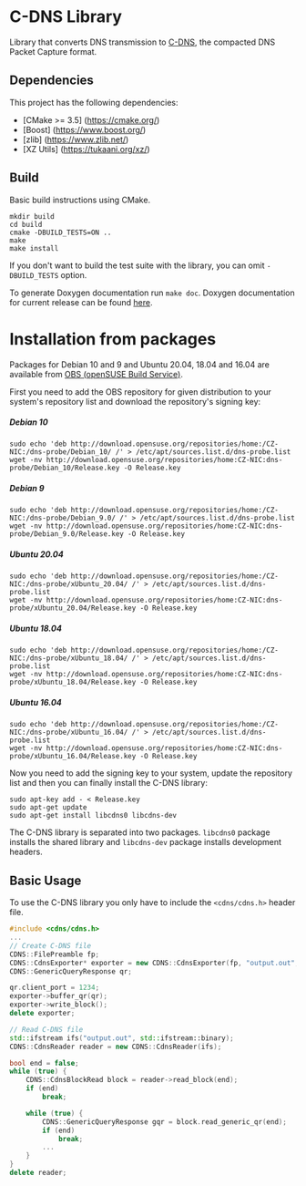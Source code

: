# C-DNS Library

Library that converts DNS transmission to [C-DNS](https://tools.ietf.org/html/rfc8618), the compacted DNS Packet Capture format.

## Dependencies

This project has the following dependencies:

* [CMake >= 3.5] (https://cmake.org/)
* [Boost] (https://www.boost.org/)
* [zlib] (https://www.zlib.net/)
* [XZ Utils] (https://tukaani.org/xz/)

## Build

Basic build instructions using CMake.
```shell
mkdir build
cd build
cmake -DBUILD_TESTS=ON ..
make
make install
```
If you don't want to build the test suite with the library, you can omit `-DBUILD_TESTS` option.

To generate Doxygen documentation run `make doc`. Doxygen documentation for current release can be found [here](https://knot.pages.labs.nic.cz/c-dns/).

# Installation from packages
Packages for Debian 10 and 9 and Ubuntu 20.04, 18.04 and 16.04 are available from
[OBS (openSUSE Build Service)](https://build.opensuse.org/project/show/home:CZ-NIC:dns-probe).

First you need to add the OBS repository for given distribution to your system's repository list and download the repository's signing key:

##### Debian 10
```shell
sudo echo 'deb http://download.opensuse.org/repositories/home:/CZ-NIC:/dns-probe/Debian_10/ /' > /etc/apt/sources.list.d/dns-probe.list
wget -nv http://download.opensuse.org/repositories/home:CZ-NIC:dns-probe/Debian_10/Release.key -O Release.key
```

##### Debian 9
```shell
sudo echo 'deb http://download.opensuse.org/repositories/home:/CZ-NIC:/dns-probe/Debian_9.0/ /' > /etc/apt/sources.list.d/dns-probe.list
wget -nv http://download.opensuse.org/repositories/home:CZ-NIC:dns-probe/Debian_9.0/Release.key -O Release.key
```

##### Ubuntu 20.04
```shell
sudo echo 'deb http://download.opensuse.org/repositories/home:/CZ-NIC:/dns-probe/xUbuntu_20.04/ /' > /etc/apt/sources.list.d/dns-probe.list
wget -nv http://download.opensuse.org/repositories/home:CZ-NIC:dns-probe/xUbuntu_20.04/Release.key -O Release.key
```

##### Ubuntu 18.04
```shell
sudo echo 'deb http://download.opensuse.org/repositories/home:/CZ-NIC:/dns-probe/xUbuntu_18.04/ /' > /etc/apt/sources.list.d/dns-probe.list
wget -nv http://download.opensuse.org/repositories/home:CZ-NIC:dns-probe/xUbuntu_18.04/Release.key -O Release.key
```

##### Ubuntu 16.04
```shell
sudo echo 'deb http://download.opensuse.org/repositories/home:/CZ-NIC:/dns-probe/xUbuntu_16.04/ /' > /etc/apt/sources.list.d/dns-probe.list
wget -nv http://download.opensuse.org/repositories/home:CZ-NIC:dns-probe/xUbuntu_16.04/Release.key -O Release.key
```

Now you need to add the signing key to your system, update the repository list and then you can finally install the C-DNS library:

```shell
sudo apt-key add - < Release.key
sudo apt-get update
sudo apt-get install libcdns0 libcdns-dev
```

The C-DNS library is separated into two packages. `libcdns0` package installs the shared library and `libcdns-dev` package installs
development headers.

## Basic Usage

To use the C-DNS library you only have to include the `<cdns/cdns.h>` header file.
```cpp
#include <cdns/cdns.h>
...
// Create C-DNS file
CDNS::FilePreamble fp;
CDNS::CdnsExporter* exporter = new CDNS::CdnsExporter(fp, "output.out", CDNS::CborOutputCompression::NO_COMPRESSION);
CDNS::GenericQueryResponse qr;

qr.client_port = 1234;
exporter->buffer_qr(qr);
exporter->write_block();
delete exporter;

// Read C-DNS file
std::ifstream ifs("output.out", std::ifstream::binary);
CDNS::CdnsReader reader = new CDNS::CdnsReader(ifs);

bool end = false;
while (true) {
    CDNS::CdnsBlockRead block = reader->read_block(end);
    if (end)
        break;

    while (true) {
        CDNS::GenericQueryResponse gqr = block.read_generic_qr(end);
        if (end)
            break;
        ...
    }
}
delete reader;
```
